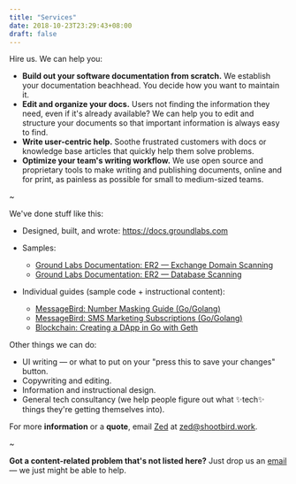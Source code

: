 ```yaml
---
title: "Services"
date: 2018-10-23T23:29:43+08:00
draft: false
---
```


Hire us. We can help you:

- **Build out your software documentation from scratch.** We establish your documentation beachhead. You decide how you want to maintain it.
- **Edit and organize your docs.** Users not finding the information they need, even if it's already available? We can help you to edit and structure your documents so that important information is always easy to find.
- **Write user-centric help.** Soothe frustrated customers with docs or knowledge base articles that quickly help them solve problems.
- **Optimize your team's writing workflow.** We use open source and proprietary tools to make writing and publishing documents, online and for print, as painless as possible for small to medium-sized teams.

*~*

We've done stuff like this:

* Designed, built, and wrote: https://docs.groundlabs.com
* Samples:
  * [Ground Labs Documentation: ER2 — Exchange Domain Scanning](https://docs.groundlabs.com/er2.0.26/Content/Targets/Add_Targets/Cloud_Targets/Exchange_Domain.htm)
  * [Ground Labs Documentation: ER2 — Database Scanning](https://docs.groundlabs.com/er2.0.26/Content/Targets/Add_Targets/Server_Targets/Databases.htm)

* Individual guides (sample code + instructional content): 
  * [MessageBird: Number Masking Guide (Go/Golang)](https://github.com/messagebirdguides/masked-numbers-guide-go)
  * [MessageBird: SMS Marketing Subscriptions (Go/Golang)](https://github.com/messagebirdguides/subscriptions-guide-go)
  * [Blockchain: Creating a DApp in Go with Geth](https://kauri.io/article/60a36c1b17d645939f63415218dc24f9/v1/creating-a-dapp-in-go-with-geth)


Other things we can do:

- UI writing — or what to put on your "press this to save your changes" button.
- Copywriting and editing.
- Information and instructional design.
- General tech consultancy (we help people figure out what ✨tech✨ things they're getting themselves into).

For more **information** or a **quote**, email [Zed](https://www.zeddee.com/) at [zed@shootbird.work](mailto://zed@shootbird.work).

*~*

**Got a content-related problem that's not listed here?** Just drop us an [email](mailto://zed@shootbird.work) — we just might be able to help.
